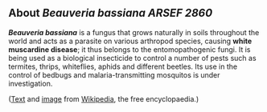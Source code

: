 About *Beauveria bassiana ARSEF 2860* 
-------------------------------------



***Beauveria bassiana*** is a fungus that grows naturally in soils
throughout the world and acts as a parasite on various arthropod
species, causing **white muscardine disease**; it thus belongs to the
entomopathogenic fungi. It is being used as a biological insecticide to
control a number of pests such as termites, thrips, whiteflies, aphids
and different beetles. Its use in the control of bedbugs and
malaria-transmitting mosquitos is under investigation.

([Text](http://en.wikipedia.org/wiki/Beauveria_bassiana) and
[image](https://commons.wikimedia.org/wiki/File:Beauveria.jpg) from
[Wikipedia](http://en.wikipedia.org/), the free encyclopaedia.)
